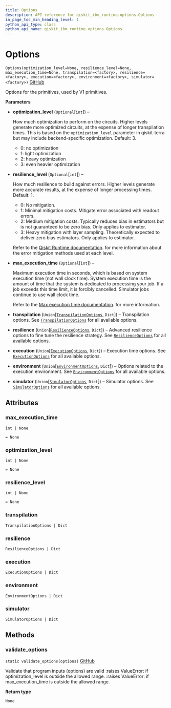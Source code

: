 ```yaml
---
title: Options
description: API reference for qiskit_ibm_runtime.options.Options
in_page_toc_min_heading_level: 1
python_api_type: class
python_api_name: qiskit_ibm_runtime.options.Options
---
```


# Options

<span id="qiskit_ibm_runtime.options.Options" />

`Options(optimization_level=None, resilience_level=None, max_execution_time=None, transpilation=<factory>, resilience=<factory>, execution=<factory>, environment=<factory>, simulator=<factory>)` [GitHub](https://github.com/Qiskit/qiskit-ibm-runtime/tree/stable/0.21/qiskit_ibm_runtime/options/options.py#L172-L404 "view source code")

Options for the primitives, used by V1 primitives.

**Parameters**

*   **optimization\_level** (`Optional`\[`int`]) –

    How much optimization to perform on the circuits. Higher levels generate more optimized circuits, at the expense of longer transpilation times. This is based on the `optimization_level` parameter in qiskit-terra but may include backend-specific optimization. Default: 3.

    *   0: no optimization
    *   1: light optimization
    *   2: heavy optimization
    *   3: even heavier optimization

*   **resilience\_level** (`Optional`\[`int`]) –

    How much resilience to build against errors. Higher levels generate more accurate results, at the expense of longer processing times. Default: 1.

    *   0: No mitigation.
    *   1: Minimal mitigation costs. Mitigate error associated with readout errors.
    *   2: Medium mitigation costs. Typically reduces bias in estimators but is not guaranteed to be zero bias. Only applies to estimator.
    *   3: Heavy mitigation with layer sampling. Theoretically expected to deliver zero bias estimators. Only applies to estimator.

    Refer to the [Qiskit Runtime documentation](/run/configure-error-mitigation). for more information about the error mitigation methods used at each level.

*   **max\_execution\_time** (`Optional`\[`int`]) –

    Maximum execution time in seconds, which is based on system execution time (not wall clock time). System execution time is the amount of time that the system is dedicated to processing your job. If a job exceeds this time limit, it is forcibly cancelled. Simulator jobs continue to use wall clock time.

    Refer to the [Max execution time documentation](/run/max-execution-time). for more information.

*   **transpilation** (`Union`\[[`TranspilationOptions`](qiskit_ibm_runtime.options.TranspilationOptions "qiskit_ibm_runtime.options.transpilation_options.TranspilationOptions"), `Dict`]) – Transpilation options. See [`TranspilationOptions`](qiskit_ibm_runtime.options.TranspilationOptions "qiskit_ibm_runtime.options.TranspilationOptions") for all available options.

*   **resilience** (`Union`\[[`ResilienceOptions`](qiskit_ibm_runtime.options.ResilienceOptions "qiskit_ibm_runtime.options.resilience_options.ResilienceOptions"), `Dict`]) – Advanced resilience options to fine tune the resilience strategy. See [`ResilienceOptions`](qiskit_ibm_runtime.options.ResilienceOptions "qiskit_ibm_runtime.options.ResilienceOptions") for all available options.

*   **execution** (`Union`\[[`ExecutionOptions`](qiskit_ibm_runtime.options.ExecutionOptions "qiskit_ibm_runtime.options.execution_options.ExecutionOptions"), `Dict`]) – Execution time options. See [`ExecutionOptions`](qiskit_ibm_runtime.options.ExecutionOptions "qiskit_ibm_runtime.options.ExecutionOptions") for all available options.

*   **environment** (`Union`\[[`EnvironmentOptions`](qiskit_ibm_runtime.options.EnvironmentOptions "qiskit_ibm_runtime.options.environment_options.EnvironmentOptions"), `Dict`]) – Options related to the execution environment. See [`EnvironmentOptions`](qiskit_ibm_runtime.options.EnvironmentOptions "qiskit_ibm_runtime.options.EnvironmentOptions") for all available options.

*   **simulator** (`Union`\[[`SimulatorOptions`](qiskit_ibm_runtime.options.SimulatorOptions "qiskit_ibm_runtime.options.simulator_options.SimulatorOptions"), `Dict`]) – Simulator options. See [`SimulatorOptions`](qiskit_ibm_runtime.options.SimulatorOptions "qiskit_ibm_runtime.options.SimulatorOptions") for all available options.

## Attributes

<span id="qiskit_ibm_runtime.options.Options.max_execution_time" />

### max\_execution\_time

`int | None`

`= None`

<span id="qiskit_ibm_runtime.options.Options.optimization_level" />

### optimization\_level

`int | None`

`= None`

<span id="qiskit_ibm_runtime.options.Options.resilience_level" />

### resilience\_level

`int | None`

`= None`

<span id="qiskit_ibm_runtime.options.Options.transpilation" />

### transpilation

`TranspilationOptions | Dict`

<span id="qiskit_ibm_runtime.options.Options.resilience" />

### resilience

`ResilienceOptions | Dict`

<span id="qiskit_ibm_runtime.options.Options.execution" />

### execution

`ExecutionOptions | Dict`

<span id="qiskit_ibm_runtime.options.Options.environment" />

### environment

`EnvironmentOptions | Dict`

<span id="qiskit_ibm_runtime.options.Options.simulator" />

### simulator

`SimulatorOptions | Dict`

## Methods

### validate\_options

<span id="qiskit_ibm_runtime.options.Options.validate_options" />

`static validate_options(options)` [GitHub](https://github.com/Qiskit/qiskit-ibm-runtime/tree/stable/0.21/qiskit_ibm_runtime/options/options.py#L306-L334 "view source code")

Validate that program inputs (options) are valid :raises ValueError: if optimization\_level is outside the allowed range. :raises ValueError: if max\_execution\_time is outside the allowed range.

**Return type**

`None`

